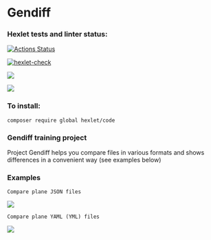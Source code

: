 # Gendiff

### Hexlet tests and linter status:
[![Actions Status](https://github.com/rnik82/php-project-48/actions/workflows/hexlet-check.yml/badge.svg)](https://github.com/rnik82/php-project-48/actions)

[![hexlet-check](https://github.com/rnik82/php-project-48/actions/workflows/hexlet-check.yml/badge.svg)](https://github.com/rnik82/php-project-48/actions/workflows/hexlet-check.yml)

<a href="https://codeclimate.com/github/rnik82/php-project-48/maintainability"><img src="https://api.codeclimate.com/v1/badges/d784e95c4054c8f86da4/maintainability" /></a>

<a href="https://codeclimate.com/github/rnik82/php-project-48/test_coverage"><img src="https://api.codeclimate.com/v1/badges/d784e95c4054c8f86da4/test_coverage" /></a>

### To install:
    composer require global hexlet/code

### Gendiff training project
Project Gendiff helps you compare files in various formats and shows differences in a convenient way (see examples below)

### Examples

    Compare plane JSON files
<a href=https://asciinema.org/a/674675 target="_blank"><img src="https://asciinema.org/a/674675.svg" /></a>

    Compare plane YAML (YML) files
<a href=https://asciinema.org/a/675011 target="_blank"><img src="https://asciinema.org/a/675011.svg" /></a>
